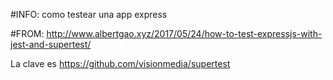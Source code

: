 #INFO: como testear una app express

#FROM: http://www.albertgao.xyz/2017/05/24/how-to-test-expressjs-with-jest-and-supertest/

La clave es https://github.com/visionmedia/supertest


